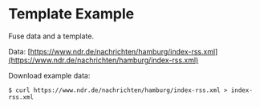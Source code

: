 # Template Example

Fuse data and a template.

Data: [https://www.ndr.de/nachrichten/hamburg/index-rss.xml](https://www.ndr.de/nachrichten/hamburg/index-rss.xml)

Download example data:

```shell
$ curl https://www.ndr.de/nachrichten/hamburg/index-rss.xml > index-rss.xml
```
